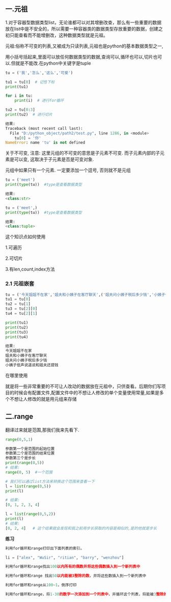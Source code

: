 ## 一.元祖

​    1.对于容器型数据类型list，无论谁都可以对其增删改查，那么有一些重要的数据放在list中是不安全的，所以需要一种容器类的数据类型存放重要的数据，创建之初只能查看而不能增删改，这种数据类型就是元祖。

元祖:俗称不可变的列表,又被成为只读列表,元祖也是python的基本数据类型之一,

用小括号括起来,里面可以放任何数据类型的数据,查询可以,循环也可以,切片也可以.但就是不能改.在python中关键字是tuple

```PYTHON
tu = ('我','怎么','这么','可爱')

tu1 = tu[0]  # 记性下标
print(tu1)

for i in tu:
    print(i)  # 进行for循环

tu2 = tu[0:3]
print(tu2)  # 进行切片

结果:
Traceback (most recent call last):
  File "D:/python_object/path2/test.py", line 1286, in <module>
    tu[0] = '你'
NameError: name 'tu' is not defined
```

关于不可变, 注意: 这里元组的不可变的意思是子元素不可变. 而子元素内部的子元素是可以变, 这取决于子元素是否是可变对象.     

元组中如果只有一个元素. 一定要添加一个逗号, 否则就不是元组

```PYTHON
tu = ('meet')
print(type(tu))  #type是查看数据类型

结果:
<class:str>

tu = ('meet',)
print(type(tu))  #type是查看数据类型

结果:
<class:tuple>
```

这个知识点如何使用

 1.可遍历

 2.可切片

 3.有len,count,index方法

### 2.1 元祖嵌套　　

```PYTHON
tu = ('今天姐姐不在家','姐夫和小姨子在客厅聊天',('姐夫问小姨子税后多少钱','小姨子低声说道说和姐夫还提钱'))
tu1 = tu[0]
tu2 = tu[1]
tu3 = tu[2][0]
tu4 = tu[2][1]

print(tu1)
print(tu2)
print(tu3)
print(tu4)
```

```PYTHON
结果:
今天姐姐不在家
姐夫和小姨子在客厅聊天
姐夫问小姨子税后多少钱
小姨子低声说道说和姐夫还提钱
```

在哪里使用

就是将一些非常重要的不可让人改动的数据放在元祖中，只供查看。后期你们写项目的时候会有配置文件,配置文件中的不想让人修改的单个变量使用常量,如果是多个不想让人修改的就是用元组来存储

## 二.range

翻译过来就是范围,那我们我来先看下.

```PYTHON
range(0,5,1)

参数第一个是范围的起始位置
参数第二个是范围的结束位置
参数第三个是步长
print(range(0,5))
# 结果:
range(0, 5)  #一个范围
```

```PYTHON
# 我们可以通过list方法来转换这个范围来查看一下
l = list(range(0,5))
print(l)

# 结果:
[0, 1, 2, 3, 4]
```

```PYTHON
l = list(range(0,5,2))
print(l)
# 结果:
[0, 2, 4]   # 这个结果就会发现和我之前用步长获取的内容是相似的,是的他就是步长
```

**练习**　　

```PYTHON
利用for循环和range打印出下面列表的索引。

li = ["alex", "WuSir", "ritian", "barry", "wenzhou"]

利用for循环和range找出100以内所有的偶数并将这些偶数插入到一个新列表中

利用for循环和range 找出50以内能被3整除的数，并将这些数插入到一个新列表中

利用for循环和range从100~1，倒序打印

利用for循环和range，将1-30的数字一次添加到一个列表中，并循环这个列表，将能被3整除的数改成*。
```

